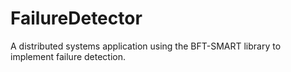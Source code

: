 # FailureDetector
A distributed systems application using the BFT-SMART library to implement failure detection.
